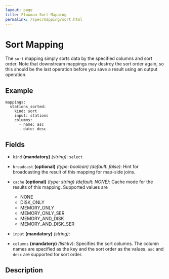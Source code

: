 ```yaml
---
layout: page
title: Flowman Sort Mapping
permalink: /spec/mapping/sort.html
---
```

# Sort Mapping
The `sort` mapping simply sorts data by the specified columns and sort order. Note that 
downstream mappings may destroy the sort order again, so this should be the last operation
before you save a result using an output operation.

## Example
```
mappings:
  stations_sorted:
    kind: sort
    input: stations
    columns:
      - name: asc
      - date: desc
```

## Fields
* `kind` **(mandatory)** *(string)*: `select`

* `broadcast` **(optional)** *(type: boolean)* *(default: false)*: 
Hint for broadcasting the result of this mapping for map-side joins.

* `cache` **(optional)** *(type: string)* *(default: NONE)*:
Cache mode for the results of this mapping. Supported values are
  * NONE
  * DISK_ONLY
  * MEMORY_ONLY
  * MEMORY_ONLY_SER
  * MEMORY_AND_DISK
  * MEMORY_AND_DISK_SER

* `input` **(mandatory)** *(string)*:

* `columns` **(mandatory)** *(list:kv)*: 
Specifies the sort columns. The column names are specified as the key and the sort order as
the values. `asc` and `desc` are supported for sort order. 

## Description
